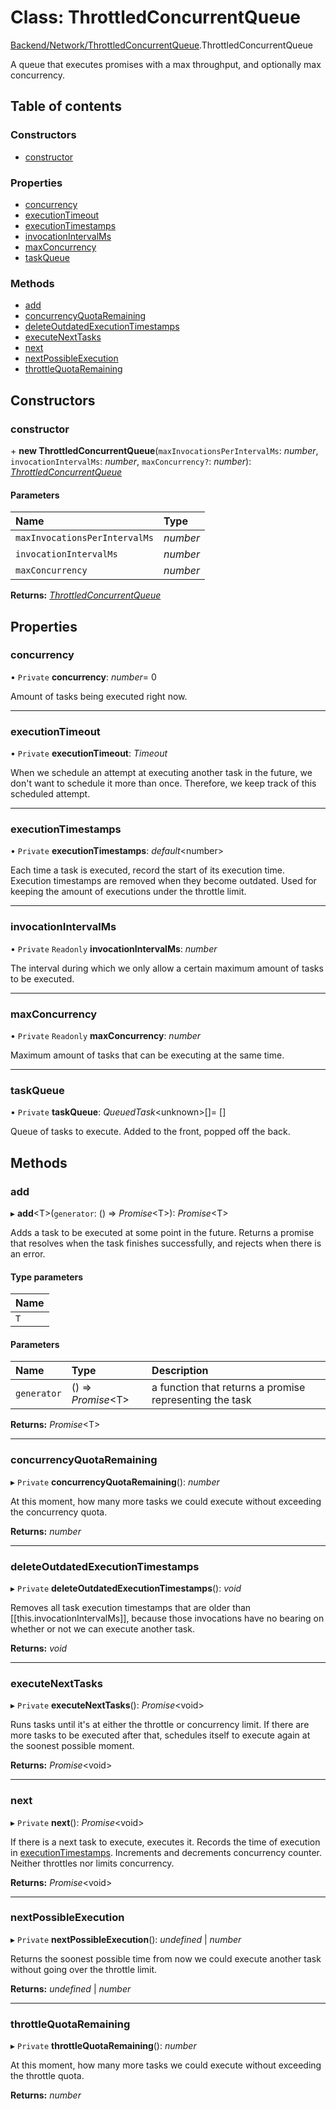 # Class: ThrottledConcurrentQueue

[Backend/Network/ThrottledConcurrentQueue](../modules/backend_network_throttledconcurrentqueue.md).ThrottledConcurrentQueue

A queue that executes promises with a max throughput, and optionally max
concurrency.

## Table of contents

### Constructors

- [constructor](backend_network_throttledconcurrentqueue.throttledconcurrentqueue.md#constructor)

### Properties

- [concurrency](backend_network_throttledconcurrentqueue.throttledconcurrentqueue.md#concurrency)
- [executionTimeout](backend_network_throttledconcurrentqueue.throttledconcurrentqueue.md#executiontimeout)
- [executionTimestamps](backend_network_throttledconcurrentqueue.throttledconcurrentqueue.md#executiontimestamps)
- [invocationIntervalMs](backend_network_throttledconcurrentqueue.throttledconcurrentqueue.md#invocationintervalms)
- [maxConcurrency](backend_network_throttledconcurrentqueue.throttledconcurrentqueue.md#maxconcurrency)
- [taskQueue](backend_network_throttledconcurrentqueue.throttledconcurrentqueue.md#taskqueue)

### Methods

- [add](backend_network_throttledconcurrentqueue.throttledconcurrentqueue.md#add)
- [concurrencyQuotaRemaining](backend_network_throttledconcurrentqueue.throttledconcurrentqueue.md#concurrencyquotaremaining)
- [deleteOutdatedExecutionTimestamps](backend_network_throttledconcurrentqueue.throttledconcurrentqueue.md#deleteoutdatedexecutiontimestamps)
- [executeNextTasks](backend_network_throttledconcurrentqueue.throttledconcurrentqueue.md#executenexttasks)
- [next](backend_network_throttledconcurrentqueue.throttledconcurrentqueue.md#next)
- [nextPossibleExecution](backend_network_throttledconcurrentqueue.throttledconcurrentqueue.md#nextpossibleexecution)
- [throttleQuotaRemaining](backend_network_throttledconcurrentqueue.throttledconcurrentqueue.md#throttlequotaremaining)

## Constructors

### constructor

\+ **new ThrottledConcurrentQueue**(`maxInvocationsPerIntervalMs`: _number_, `invocationIntervalMs`: _number_, `maxConcurrency?`: _number_): [_ThrottledConcurrentQueue_](backend_network_throttledconcurrentqueue.throttledconcurrentqueue.md)

#### Parameters

| Name                          | Type     |
| :---------------------------- | :------- |
| `maxInvocationsPerIntervalMs` | _number_ |
| `invocationIntervalMs`        | _number_ |
| `maxConcurrency`              | _number_ |

**Returns:** [_ThrottledConcurrentQueue_](backend_network_throttledconcurrentqueue.throttledconcurrentqueue.md)

## Properties

### concurrency

• `Private` **concurrency**: _number_= 0

Amount of tasks being executed right now.

---

### executionTimeout

• `Private` **executionTimeout**: _Timeout_

When we schedule an attempt at executing another task in the future,
we don't want to schedule it more than once. Therefore, we keep track
of this scheduled attempt.

---

### executionTimestamps

• `Private` **executionTimestamps**: _default_<number\>

Each time a task is executed, record the start of its execution time.
Execution timestamps are removed when they become outdated. Used for
keeping the amount of executions under the throttle limit.

---

### invocationIntervalMs

• `Private` `Readonly` **invocationIntervalMs**: _number_

The interval during which we only allow a certain maximum amount of tasks
to be executed.

---

### maxConcurrency

• `Private` `Readonly` **maxConcurrency**: _number_

Maximum amount of tasks that can be executing at the same time.

---

### taskQueue

• `Private` **taskQueue**: _QueuedTask_<unknown\>[]= []

Queue of tasks to execute. Added to the front, popped off the back.

## Methods

### add

▸ **add**<T\>(`generator`: () => _Promise_<T\>): _Promise_<T\>

Adds a task to be executed at some point in the future. Returns a promise
that resolves when the task finishes successfully, and rejects when there
is an error.

#### Type parameters

| Name |
| :--- |
| `T`  |

#### Parameters

| Name        | Type                | Description                                             |
| :---------- | :------------------ | :------------------------------------------------------ |
| `generator` | () => _Promise_<T\> | a function that returns a promise representing the task |

**Returns:** _Promise_<T\>

---

### concurrencyQuotaRemaining

▸ `Private` **concurrencyQuotaRemaining**(): _number_

At this moment, how many more tasks we could execute without exceeding the
concurrency quota.

**Returns:** _number_

---

### deleteOutdatedExecutionTimestamps

▸ `Private` **deleteOutdatedExecutionTimestamps**(): _void_

Removes all task execution timestamps that are older than [[this.invocationIntervalMs]],
because those invocations have no bearing on whether or not we can execute another task.

**Returns:** _void_

---

### executeNextTasks

▸ `Private` **executeNextTasks**(): _Promise_<void\>

Runs tasks until it's at either the throttle or concurrency limit. If there are more
tasks to be executed after that, schedules itself to execute again at the soonest
possible moment.

**Returns:** _Promise_<void\>

---

### next

▸ `Private` **next**(): _Promise_<void\>

If there is a next task to execute, executes it. Records the time of execution in
[executionTimestamps](backend_network_throttledconcurrentqueue.throttledconcurrentqueue.md#executiontimestamps). Increments and decrements concurrency counter. Neither throttles
nor limits concurrency.

**Returns:** _Promise_<void\>

---

### nextPossibleExecution

▸ `Private` **nextPossibleExecution**(): _undefined_ \| _number_

Returns the soonest possible time from now we could execute another task without going
over the throttle limit.

**Returns:** _undefined_ \| _number_

---

### throttleQuotaRemaining

▸ `Private` **throttleQuotaRemaining**(): _number_

At this moment, how many more tasks we could execute without exceeding the
throttle quota.

**Returns:** _number_
